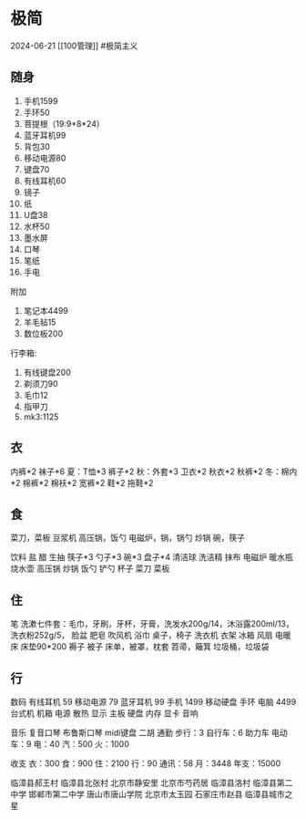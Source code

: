 # 极简
2024-06-21
[[100管理]]
#极简主义
## 随身

1. 手机1599
2. 手环50
3. 菩提根（19:9\*8\*24）
4. 蓝牙耳机99
5. 背包30
6. 移动电源80
7. 键盘70
8. 有线耳机60
9. 镜子
10. 纸
11. U盘38
12. 水杯50
13. 墨水屏
14. 口琴
15. 笔纸
16. 手电

附加

1. 笔记本4499
2. 羊毛毡15
3. 数位板200

行李箱:

1. 有线键盘200
2. 剃须刀90
3. 毛巾12
4. 指甲刀
5. mk3:1125

## 衣

内裤\*2 袜子\*6
夏：T恤\*3 裤子\*2
秋：外套\*3 卫衣\*2 秋衣\*2 秋裤\*2
冬：棉内\*2 棉裤\*2 棉袄\*2 宽裤\*2
鞋\*2 拖鞋\*2

## 食

菜刀，菜板
豆浆机
高压锅，饭勺
电磁炉，锅，锅勺
炒锅
碗，筷子

饮料
盐
醋
生抽
筷子\*3
勺子\*3
碗\*3
盘子\*4
清洁球
洗洁精
抹布
电磁炉
暖水瓶
烧水壶
高压锅
炒锅
饭勺
铲勺
杯子
菜刀
菜板

## 住

笔
洗漱七件套：毛巾，牙刷，牙杯，牙膏，洗发水200g/14，沐浴露200ml/13，洗衣粉252g/5，
脸盆
肥皂
吹风机
浴巾
桌子，椅子
洗衣机
衣架
冰箱
风扇
电暖
床
床垫90\*200
褥子
被子
床单，被罩，枕套
笤帚，簸箕
垃圾桶，垃圾袋

## 行

数码
有线耳机 59
移动电源 79
蓝牙耳机 99
手机 1499
移动硬盘
手环
电脑 4499
台式机
机箱
电源
散热
显示
主板
硬盘
内存
显卡
音响

音乐
复音口琴
布鲁斯口琴
midi键盘
二胡
通勤
步行：3
自行车：6
助力车
电动车：9
电：40
汽：500
火：1000



收支
衣：300
食：900
住：2100
行：90
通讯：58
月：3448
年支：15000




临漳县郝王村
临漳县北张村
北京市静安里
北京市芍药居
临漳县洛村
临漳县第二中学
邯郸市第二中学
唐山市唐山学院
北京市太玉园
石家庄市赵县
临漳县城市之星





